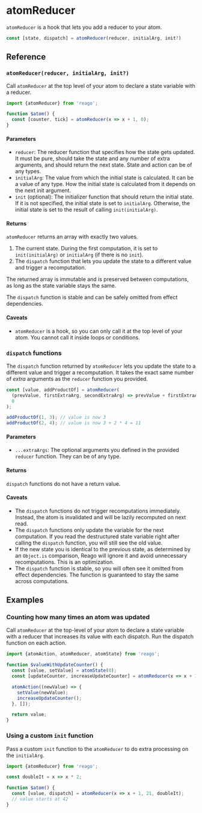 # atomReducer

`atomReducer` is a hook that lets you add a reducer to your atom.

```ts
const [state, dispatch] = atomReducer(reducer, initialArg, init?)
```


## Reference

### `atomReducer(reducer, initialArg, init?)`

Call `atomReducer` at the top level of your atom to declare a state variable with a reducer.

```ts
import {atomReducer} from 'reago';

function $atom() {
  const [counter, tick] = atomReducer(x => x + 1, 0);
}
```

#### Parameters

* `reducer`: The reducer function that specifies how the state gets updated. It must be pure, should
  take the state and any number of extra arguments, and should return the next state. State and action
  can be of any types.
* `initialArg`: The value from which the initial state is calculated. It can be a value of any type.
  How the initial state is calculated from it depends on the next init argument.
* `init` (optional): The initializer function that should return the initial state. If it is not specified,
  the initial state is set to `initialArg`. Otherwise, the initial state is set to the result of calling
  `init(initialArg)`.

#### Returns

`atomReducer` returns an array with exactly two values.
1. The current state. During the first computation, it is set to `init(initialArg)` or `initialArg` (if
   there is no `init`).
2. The `dispatch` function that lets you update the state to a different value and trigger a recomputation.

The returned array is immutable and is preserved between computations, as long as the state variable
stays the same.

The `dispatch` function is stable and can be safely omitted from effect dependencies.

#### Caveats

* `atomReducer` is a hook, so you can only call it at the top level of your atom. You cannot call it inside loops
  or conditions.

### `dispatch` functions

The `dispatch` function returned by `atomReducer` lets you update the state to a different value and trigger a
recomputation. It takes the exact same number of _extra_ arguments as the `reducer` function you provided.

```ts
const [value, addProductOf] = atomReducer(
  (prevValue, firstExtraArg, secondExtraArg) => prevValue + firstExtraArg * secondExtraArg,
  0
);

addProductOf(1, 3); // value is now 3
addProductOf(2, 4); // value is now 3 + 2 * 4 = 11
```

#### Parameters

* `...extraArgs`: The optional arguments you defined in the provided `reducer` function. They can be of any type.

#### Returns

`dispatch` functions do not have a return value.

#### Caveats

* The `dispatch` functions do not trigger recomputations immediately. Instead, the atom is invalidated and
  will be lazily recomputed on next read.
* The `dispatch` functions only update the variable for the next computation. If you read the destructured
  state variable right after calling the `dispatch` function, you will still see the old value.
* If the new state you is identical to the previous state, as determined by an `Object.is` comparison,
  Reago will ignore it and avoid unnecessary recomputations. This is an optimization.
* The `dispatch` function is stable, so you will often see it omitted from effect dependencies. The function
  is guaranteed to stay the same across computations.


## Examples

### Counting how many times an atom was updated

Call `atomReducer` at the top-level of your atom to declare a state variable with a reducer that increases its
value with each dispatch. Run the dispatch function on each action.

```ts
import {atomAction, atomReducer, atomState} from 'reago';

function $valueWithUpdateCounter() {
  const [value, setValue] = atomState(0);
  const [updateCounter, increaseUpdateCounter] = atomReducer(x => x + 1, 0);

  atomAction((newValue) => {
    setValue(newValue);
    increaseUpdateCounter();
  }, []);

  return value;
}
```

### Using a custom `init` function

Pass a custom `init` function to the `atomReducer` to do extra processing on the `initialArg`.

```ts
import {atomReducer} from 'reago';

const doubleIt = x => x * 2;

function $atom() {
  const [value, dispatch] = atomReducer(x => x + 1, 21, doubleIt);
  // value starts at 42
}
```
